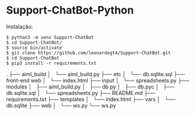 # Support-ChatBot-Python


Instalação:

```
$ python3 -m venv Support-ChatBot
$ cd Support-ChatBot/
$ source bin/activate
$ git clone https://github.com/leonardogt4/Support-ChatBot.git
$ cd Support-ChatBot
$ pip3 install -r requirements.txt 

```




.
├── aiml_build
│   └── aiml_build.py
├── etc
│   └── db.sqlite.sql
├── front-end web
│   └── index.html
├── input
│   └── spreadsheets.py
├── modules
│   ├── aiml_build.py
│   ├── db.py
│   ├── db.pyc
│   ├── db.sqlite.sql
│   └── spreadsheets.py
├── README.md
├── requirements.txt
├── templates
│   └── index.html
├── vars
│   └── db.sqlite
├── web
│   └── ws.py
└── ws.py


